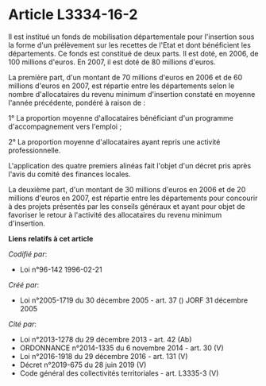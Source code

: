 # Article L3334-16-2

Il est institué un fonds de mobilisation départementale pour l'insertion sous la forme d'un prélèvement sur les recettes de
l'Etat et dont bénéficient les départements. Ce fonds est constitué de deux parts. Il est doté, en 2006, de 100 millions
d'euros. En 2007, il est doté de 80 millions d'euros.

La première part, d'un montant de 70 millions d'euros en 2006 et de 60 millions d'euros en 2007, est répartie entre les
départements selon le nombre d'allocataires du revenu minimum d'insertion constaté en moyenne l'année précédente, pondéré à
raison de :

1° La proportion moyenne d'allocataires bénéficiant d'un programme d'accompagnement vers l'emploi ;

2° La proportion moyenne d'allocataires ayant repris une activité professionnelle.

L'application des quatre premiers alinéas fait l'objet d'un décret pris après l'avis du comité des finances locales.

La deuxième part, d'un montant de 30 millions d'euros en 2006 et de 20 millions d'euros en 2007, est répartie entre les
départements pour concourir à des projets présentés par les conseils généraux et ayant pour objet de favoriser le retour à
l'activité des allocataires du revenu minimum d'insertion.

**Liens relatifs à cet article**

_Codifié par_:

  - Loi n°96-142 1996-02-21

_Créé par_:

  - Loi n°2005-1719 du 30 décembre 2005 - art. 37 () JORF 31 décembre 2005

_Cité par_:

  - Loi n°2013-1278 du 29 décembre 2013 - art. 42 (Ab)
  - ORDONNANCE n°2014-1335 du 6 novembre 2014 - art. 30 (V)
  - Loi n°2016-1918 du 29 décembre 2016 - art. 131 (V)
  - Décret n°2019-675 du 28 juin 2019 (V)
  - Code général des collectivités territoriales - art. L3335-3 (V)
